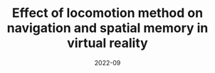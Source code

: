 ---
title: Effect of locomotion method on navigation and spatial memory in virtual reality
type: Bachelor Thesis
slug: 2022-bc-kobian
date: 2022-09
authors: Kobián, O.
authorsSlug: ["oliver-kobian"]
category: Bachelor thesis
journal: Faculty of Humanities, Charles University
url: https://dspace.cuni.cz/handle/20.500.11956/177749 
---